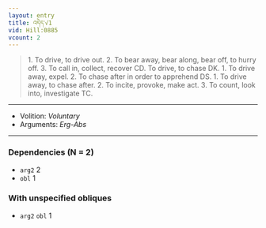 ```yaml
---
layout: entry
title: འདེད་√1
vid: Hill:0885
vcount: 2
---
```

> 1\. To drive, to drive out\. 2\. To bear away, bear along, bear off, to hurry off\. 3\. To call in, collect, recover CD\. To drive, to chase DK\. 1\. To drive away, expel\. 2\. To chase after in order to apprehend DS\. 1\. To drive away, to chase after\. 2\. To incite, provoke, make act\. 3\. To count, look into, investigate TC\.

---
* Volition: _Voluntary_
* Arguments: _Erg-Abs_

---

### Dependencies (N = 2)
* `arg2` 2
* `obl` 1


### With unspecified obliques
* `arg2` `obl` 1
